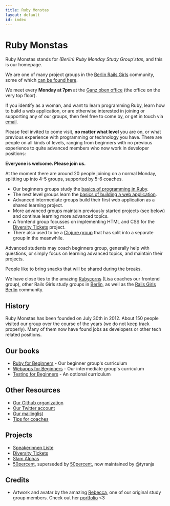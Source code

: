 ```yaml
---
title: Ruby Monstas
layout: default
id: index
---
```


# Ruby Monstas

Ruby Monstas stands for *(Berlin) Ruby Monday Study Group'stas*, and this is
our homepage.

We are one of many project groups in the [Berlin Rails Girls](http://railsgirlsberlin.de)
community, some of which [can be found here](http://railsgirlsapp.shellyapp.com).

We meet every **Monday at 7pm** at the [Ganz oben office](/location.html) (the
office on the very top floor).

If you identify as a woman, and want to learn programming Ruby, learn how to
build a web application, or are otherwise interested in joining or supporting
any of our groups, then feel free to come by, or get in touch via
[email](mailto:ruby.monsters@gmail.com).

Please feel invited to come visit, **no matter what level** you are on, or what
previous experience with programming or technology you have. There are people
on all kinds of levels, ranging from beginners with no previous experience to
quite advanced members who now work in developer positions:

**Everyone is welcome. Please join us.**

At the moment there are around 20 people joining on a normal Monday, splitting
up into 4-5 groups, supported by 5-6 coaches.

* Our beginners groups study the [basics of programming in Ruby](http://ruby-for-beginners.rubymonstas.org).
* The next level groups learn the [basics of building a web application](http://webapps-for-beginners.rubymonstas.org).
* Advanced intermediate groups build their first web application as a shared learning project.
* More advanced groups maintain previously started projects (see below) and continue learning more advanced topics.
* A frontend group focusses on implementing HTML and CSS for the [Diversity Tickets](https://diversitytickets.org/) project.
* There also used to be a [Clojure group](http://cljart.github.io/) that has split into a separate group in the meanwhile.

Advanced students may coach beginners group, generally help with questions, or
simply focus on learning advanced topics, and maintain their projects.

People like to bring snacks that will be shared during the breaks.

We have close ties to the amazing [Rubycorns](http://rubycorns.club) (Lisa
coaches our frontend group), other Rails Girls study groups in
[Berlin](https://rorganize.it/groups?utf8=%E2%9C%93&city=Berlin), as well
as the [Rails Girls Berlin](http://railsgirlsberlin.de/) community.

## History

Ruby Monstas has been founded on July 30th in 2012. About 150 people visited
our group over the course of the years (we do not keep track properly). Many
of them now have found jobs as developers or other tech related positions.

## Our books

* [Ruby for Beginners](http://ruby-for-beginners.rubymonstas.org) - Our beginner group's curriculum
* [Webapps for Beginners](http://webapps-for-beginners.rubymonstas.org) - Our intermediate group's curriculum
* [Testing for Beginners](http://testing-for-beginners.rubymonstas.org) - An optional curriculum

## Other Resources

* [Our Github organization](https://github.com/rubymonsters)
* [Our Twitter account](https://twitter.com/rubymonstas)
* [Our mailinglist](https://groups.google.com/forum/#!forum/rubymonstaaa)
* [Tips for coaches](http://coaching.rubymonstas.org)

## Projects

* [Speakerinnen Liste](https://www.speakerinnen.org)
* [Diversity Tickets](https://diversitytickets.org/)
* [Slam Alphas](https://github.com/rubymonsters/slam-alphas)
* [50percent](https://github.com/rubymonsters/fiftyprocent), superseded by [50percent](https://50prozent.speakerinnen.org/), now maintained by @tyranja

## Credits

* Artwork and avatar by the amazing [Rebecca](https://github.com/bioshrimp),
  one of our original study group members. Check out her
  [portfolio](http://www.ejaculesc.com/portfolio) <3

